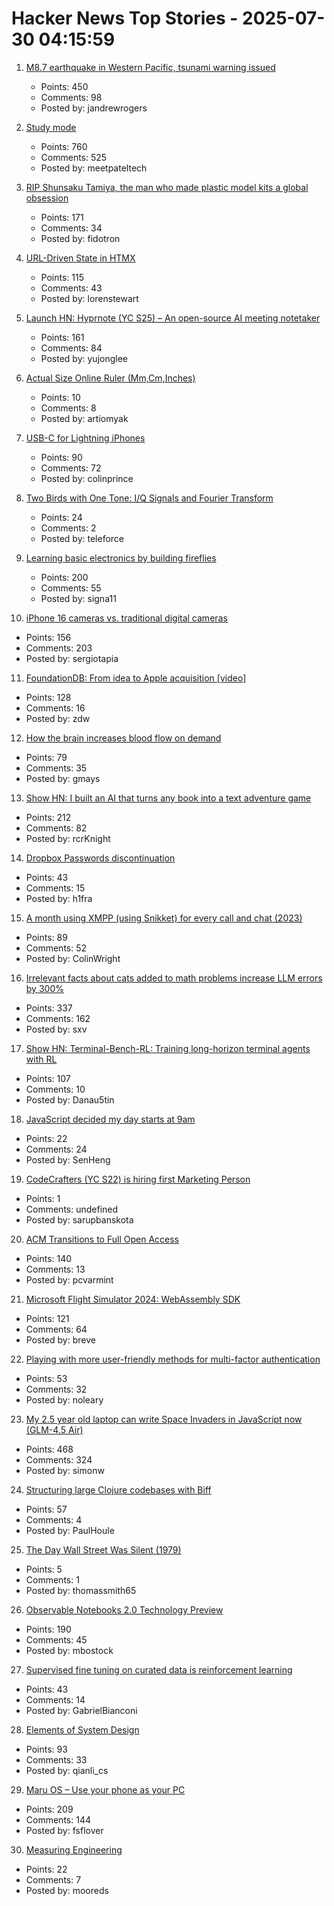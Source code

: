 # Hacker News Top Stories - 2025-07-30 04:15:59

1. [M8.7 earthquake in Western Pacific, tsunami warning issued](https://earthquake.usgs.gov/earthquakes/eventpage/us6000qw60/executive)
   - Points: 450
   - Comments: 98
   - Posted by: jandrewrogers

2. [Study mode](https://openai.com/index/chatgpt-study-mode/)
   - Points: 760
   - Comments: 525
   - Posted by: meetpateltech

3. [RIP Shunsaku Tamiya, the man who made plastic model kits a global obsession](https://JapaneseNostalgicCar.com/rip-shunsaku-tamiya-plastic-model-kits/)
   - Points: 171
   - Comments: 34
   - Posted by: fidotron

4. [URL-Driven State in HTMX](https://www.lorenstew.art/blog/bookmarkable-by-design-url-state-htmx/)
   - Points: 115
   - Comments: 43
   - Posted by: lorenstewart

5. [Launch HN: Hyprnote (YC S25) – An open-source AI meeting notetaker](undefined)
   - Points: 161
   - Comments: 84
   - Posted by: yujonglee

6. [Actual Size Online Ruler (Mm,Cm,Inches)](https://anruler.com/)
   - Points: 10
   - Comments: 8
   - Posted by: artiomyak

7. [USB-C for Lightning iPhones](https://obsoless.com/products/iph0n3-usb-c-protection-case)
   - Points: 90
   - Comments: 72
   - Posted by: colinprince

8. [Two Birds with One Tone: I/Q Signals and Fourier Transform](https://wirelesspi.com/two-birds-with-one-tone-i-q-signals-and-fourier-transform-part-1/)
   - Points: 24
   - Comments: 2
   - Posted by: teleforce

9. [Learning basic electronics by building fireflies](http://a64.in/posts/learning-basic-electronics-by-building-fireflies/)
   - Points: 200
   - Comments: 55
   - Posted by: signa11

10. [iPhone 16 cameras vs. traditional digital cameras](https://candid9.com/phone-camera/)
   - Points: 156
   - Comments: 203
   - Posted by: sergiotapia

11. [FoundationDB: From idea to Apple acquisition [video]](https://www.youtube.com/watch?v=C1nZzQqcPZw)
   - Points: 128
   - Comments: 16
   - Posted by: zdw

12. [How the brain increases blood flow on demand](https://hms.harvard.edu/news/how-brain-increases-blood-flow-demand)
   - Points: 79
   - Comments: 35
   - Posted by: gmays

13. [Show HN: I built an AI that turns any book into a text adventure game](https://www.kathaaverse.com/)
   - Points: 212
   - Comments: 82
   - Posted by: rcrKnight

14. [Dropbox Passwords discontinuation](https://help.dropbox.com/en-us/installs/dropbox-passwords-discontinuation)
   - Points: 43
   - Comments: 15
   - Posted by: h1fra

15. [A month using XMPP (using Snikket) for every call and chat (2023)](https://neilzone.co.uk/2023/08/a-month-using-xmpp-using-snikket-for-every-call-and-chat/)
   - Points: 89
   - Comments: 52
   - Posted by: ColinWright

16. [Irrelevant facts about cats added to math problems increase LLM errors by 300%](https://www.science.org/content/article/scienceadviser-cats-confuse-ai)
   - Points: 337
   - Comments: 162
   - Posted by: sxv

17. [Show HN: Terminal-Bench-RL: Training long-horizon terminal agents with RL](https://github.com/Danau5tin/terminal-bench-rl)
   - Points: 107
   - Comments: 10
   - Posted by: Danau5tin

18. [JavaScript decided my day starts at 9am](https://senhongo.com/blog/when-javaScript-decided-my-day-starts-at-9am)
   - Points: 22
   - Comments: 24
   - Posted by: SenHeng

19. [CodeCrafters (YC S22) is hiring first Marketing Person](https://www.ycombinator.com/companies/codecrafters/jobs/7ATipKJ-1st-marketing-hire)
   - Points: 1
   - Comments: undefined
   - Posted by: sarupbanskota

20. [ACM Transitions to Full Open Access](https://www.acm.org/publications/openaccess)
   - Points: 140
   - Comments: 13
   - Posted by: pcvarmint

21. [Microsoft Flight Simulator 2024: WebAssembly SDK](https://docs.flightsimulator.com/msfs2024/html/6_Programming_APIs/WASM/WebAssembly.htm)
   - Points: 121
   - Comments: 64
   - Posted by: breve

22. [Playing with more user-friendly methods for multi-factor authentication](https://tesseral.com/blog/i-designed-some-more-user-friendly-methods-for-multi-factor-authentication)
   - Points: 53
   - Comments: 32
   - Posted by: noleary

23. [My 2.5 year old laptop can write Space Invaders in JavaScript now (GLM-4.5 Air)](https://simonwillison.net/2025/Jul/29/space-invaders/)
   - Points: 468
   - Comments: 324
   - Posted by: simonw

24. [Structuring large Clojure codebases with Biff](https://biffweb.com/p/structuring-large-codebases/)
   - Points: 57
   - Comments: 4
   - Posted by: PaulHoule

25. [The Day Wall Street Was Silent (1979)](https://time.com/archive/6850749/business-the-day-wall-street-was-silent/)
   - Points: 5
   - Comments: 1
   - Posted by: thomassmith65

26. [Observable Notebooks 2.0 Technology Preview](https://observablehq.com/notebook-kit/)
   - Points: 190
   - Comments: 45
   - Posted by: mbostock

27. [Supervised fine tuning on curated data is reinforcement learning](https://arxiv.org/abs/2507.12856)
   - Points: 43
   - Comments: 14
   - Posted by: GabrielBianconi

28. [Elements of System Design](https://github.com/jarulraj/periodic-table)
   - Points: 93
   - Comments: 33
   - Posted by: qianli_cs

29. [Maru OS – Use your phone as your PC](https://maruos.com/)
   - Points: 209
   - Comments: 144
   - Posted by: fsflover

30. [Measuring Engineering](https://fffej.substack.com/p/measuring-engineering)
   - Points: 22
   - Comments: 7
   - Posted by: mooreds

